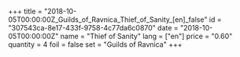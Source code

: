 +++
title = "2018-10-05T00:00:00Z_Guilds_of_Ravnica_Thief_of_Sanity_[en]_false"
id = "307543ca-8e17-433f-9758-4c77da6c0870"
date = "2018-10-05T00:00:00Z"
name = "Thief of Sanity"
lang = ["en"]
price = "0.60"
quantity = 4
foil = false
set = "Guilds of Ravnica"
+++
